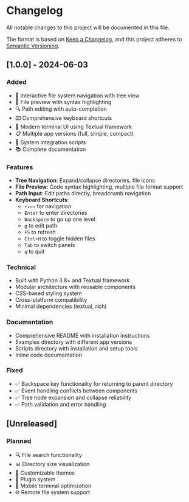 # Changelog

All notable changes to this project will be documented in this file.

The format is based on [Keep a Changelog](https://keepachangelog.com/en/1.0.0/),
and this project adheres to [Semantic Versioning](https://semver.org/spec/v2.0.0.html).

## [1.0.0] - 2024-06-03

### Added

- 🌳 Interactive file system navigation with tree view
- 📄 File preview with syntax highlighting
- 🔍 Path editing with auto-completion
- ⌨️ Comprehensive keyboard shortcuts
- 🎨 Modern terminal UI using Textual framework
- 📋 Multiple app versions (full, simple, compact)
- 🔧 System integration scripts
- 📚 Complete documentation

### Features

- **Tree Navigation**: Expand/collapse directories, file icons
- **File Preview**: Code syntax highlighting, multiple file format support
- **Path Input**: Edit paths directly, breadcrumb navigation
- **Keyboard Shortcuts**:
  - `↑↓←→` for navigation
  - `Enter` to enter directories
  - `Backspace` to go up one level
  - `g` to edit path
  - `F5` to refresh
  - `Ctrl+H` to toggle hidden files
  - `Tab` to switch panels
  - `q` to quit

### Technical

- Built with Python 3.8+ and Textual framework
- Modular architecture with reusable components
- CSS-based styling system
- Cross-platform compatibility
- Minimal dependencies (textual, rich)

### Documentation

- Comprehensive README with installation instructions
- Examples directory with different app versions
- Scripts directory with installation and setup tools
- Inline code documentation

### Fixed

- ✅ Backspace key functionality for returning to parent directory
- ✅ Event handling conflicts between components
- ✅ Tree node expansion and collapse reliability
- ✅ Path validation and error handling

## [Unreleased]

### Planned

- 🔍 File search functionality
- 📊 Directory size visualization
- 🎨 Customizable themes
- 🔌 Plugin system
- 📱 Mobile terminal optimization
- 🌐 Remote file system support
